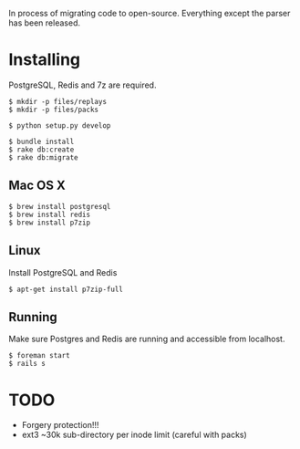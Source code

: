 In process of migrating code to open-source. Everything except the parser has been released.

# Installing

PostgreSQL, Redis and 7z are required.

    $ mkdir -p files/replays
    $ mkdir -p files/packs
    
    $ python setup.py develop

    $ bundle install
    $ rake db:create
    $ rake db:migrate

## Mac OS X

    $ brew install postgresql
    $ brew install redis
    $ brew install p7zip

## Linux
Install PostgreSQL and Redis
    
    $ apt-get install p7zip-full

## Running

Make sure Postgres and Redis are running and accessible from localhost.

    $ foreman start
    $ rails s

# TODO

 - Forgery protection!!!
 - ext3 ~30k sub-directory per inode limit (careful with packs)